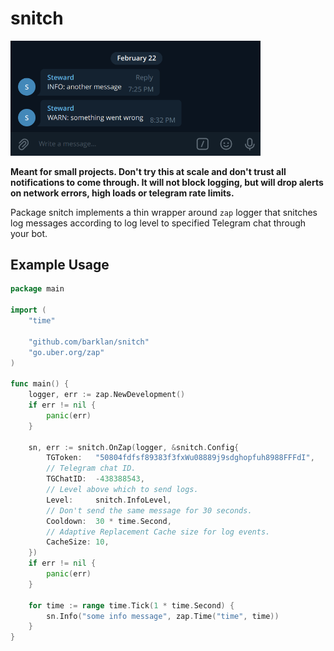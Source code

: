 # snitch

<img src="docs/tg.png" width=400 />

**Meant for small projects. Don't try this at scale and don't trust all notifications to come through. It will not block logging, but will drop alerts on network errors, high loads or telegram rate limits.**

Package snitch implements a thin wrapper around `zap` logger
that snitches log messages according to log level to specified
Telegram chat through your bot.

## Example Usage

```go
package main

import (
	"time"

	"github.com/barklan/snitch"
	"go.uber.org/zap"
)

func main() {
	logger, err := zap.NewDevelopment()
	if err != nil {
		panic(err)
	}

	sn, err := snitch.OnZap(logger, &snitch.Config{
		TGToken:   "50804fdfsf89383f3fxWu08889j9sdghopfuh8988FFFdI",
		// Telegram chat ID.
		TGChatID:  -438388543,
		// Level above which to send logs.
		Level:     snitch.InfoLevel,
		// Don't send the same message for 30 seconds.
		Cooldown:  30 * time.Second,
		// Adaptive Replacement Cache size for log events.
		CacheSize: 10,
	})
	if err != nil {
		panic(err)
	}

	for time := range time.Tick(1 * time.Second) {
		sn.Info("some info message", zap.Time("time", time))
	}
}
```
